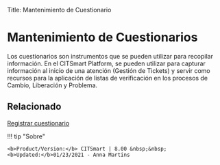 Title: Mantenimiento de Cuestionario

# Mantenimiento de Cuestionarios

Los cuestionarios son instrumentos que se pueden utilizar para recopilar información. En el CITSmart Platform, se pueden utilizar para capturar información al inicio de una atención (Gestión de Tickets) y servir como recursos para la aplicación de listas de verificación en los procesos de Cambio, Liberación y Problema.

## Relacionado

[Registrar cuestionario][1]

[1]:/es-es/citsmart-platform-8/platform-administration/questionnaires/questionaires-management/register-questionnaire.html


!!! tip "Sobre"

    <b>Product/Version:</b> CITSmart | 8.00 &nbsp;&nbsp;
    <b>Updated:</b>01/23/2021 - Anna Martins  
	

	
